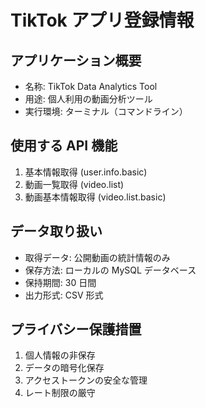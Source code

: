 # TikTok アプリ登録情報

## アプリケーション概要

- 名称: TikTok Data Analytics Tool
- 用途: 個人利用の動画分析ツール
- 実行環境: ターミナル（コマンドライン）

## 使用する API 機能

1. 基本情報取得 (user.info.basic)
2. 動画一覧取得 (video.list)
3. 動画基本情報取得 (video.list.basic)

## データ取り扱い

- 取得データ: 公開動画の統計情報のみ
- 保存方法: ローカルの MySQL データベース
- 保持期間: 30 日間
- 出力形式: CSV 形式

## プライバシー保護措置

1. 個人情報の非保存
2. データの暗号化保存
3. アクセストークンの安全な管理
4. レート制限の厳守
